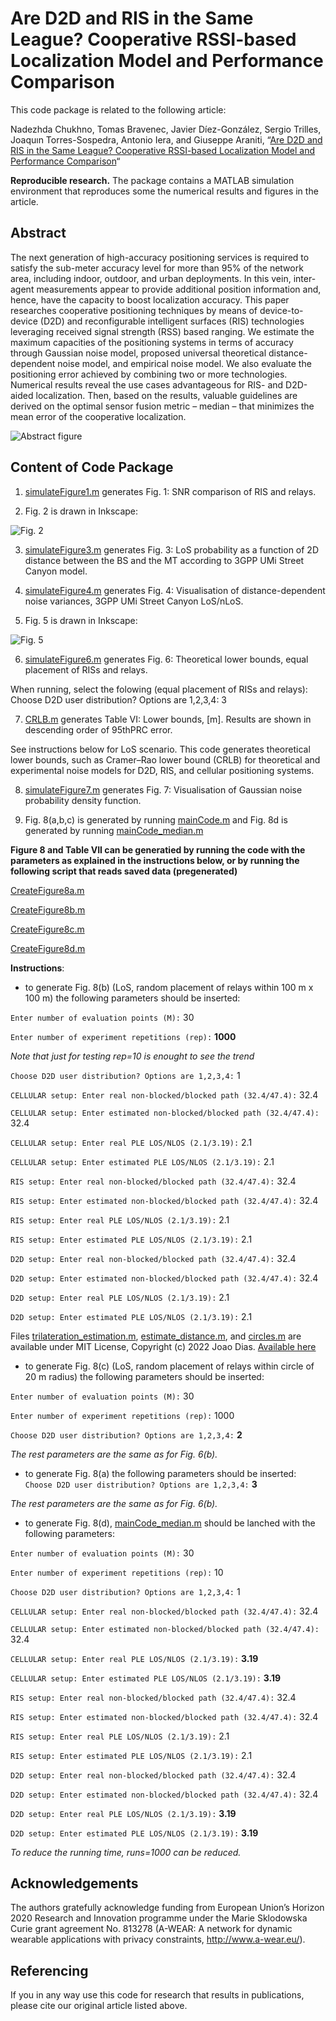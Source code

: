 Are D2D and RIS in the Same League? Cooperative RSSI-based Localization Model and Performance Comparison
==================

This code package is related to the following article:

Nadezhda Chukhno, Tomas Bravenec, Javier Díez-González, Sergio Trilles, Joaquın Torres-Sospedra, Antonio Iera, and Giuseppe Araniti, “[Are D2D and RIS in the Same League? Cooperative RSSI-based Localization Model and Performance Comparison](https://www.sciencedirect.com/science/article/abs/pii/S1570870525001106)“

**Reproducible research.** The package contains a MATLAB simulation environment that reproduces some the numerical results and figures in the article. 


## Abstract

The next generation of high-accuracy positioning services is required to satisfy the sub-meter accuracy level for more than 95% of the network area, including indoor, outdoor, and urban deployments. In this vein, inter-agent measurements appear to provide additional position information and, hence, have the capacity to boost localization accuracy. This paper researches cooperative positioning techniques by means of device-to-device (D2D) and reconfigurable intelligent surfaces (RIS) technologies leveraging received signal strength (RSS) based ranging. We estimate the maximum capacities of the positioning systems in terms of accuracy through Gaussian noise model, proposed universal theoretical distance-dependent noise model, and empirical noise model. We also evaluate the positioning error achieved by combining two or more technologies. Numerical results reveal the use cases advantageous for RIS- and D2D-aided localization. Then, based on the results, valuable guidelines are derived on the optimal sensor fusion metric – median – that minimizes the mean error of the cooperative localization.



![Abstract figure](figures/illustration_absract.png)

## Content of Code Package
1. [simulateFigure1.m](simulateFigure1.m) generates Fig. 1: SNR comparison of RIS and relays.

2. Fig. 2 is drawn in Inkscape:

![Fig. 2](figures/positioning_approaches.png)

3. [simulateFigure3.m](simulateFigure3.m) generates Fig. 3: LoS probability as a function of 2D distance between the BS and the MT according to 3GPP UMi Street Canyon model.

4. [simulateFigure4.m](simulateFigure4.m) generates Fig. 4: Visualisation of distance-dependent noise variances, 3GPP UMi Street Canyon LoS/nLoS.

5. Fig. 5 is drawn in Inkscape:

![Fig. 5](figures/four_scenarios.png)

6. [simulateFigure6.m](simulateFigure6.m) generates Fig. 6:  Theoretical lower bounds, equal placement of RISs and relays. 

When running, select the folowing (equal placement of RISs and relays): Choose D2D user distribution? Options are 1,2,3,4: 3

7. [CRLB.m](CRLB.m) generates Table VI: Lower bounds, [m]. Results are shown in descending order of 95thPRC error. 

See instructions below for LoS scenario. This code generates theoretical lower bounds, such as Cramer–Rao lower bound (CRLB) for theoretical and experimental noise models for D2D, RIS, and cellular positioning systems.

8. [simulateFigure7.m](simulateFigure7.m) generates Fig. 7:  Visualisation of Gaussian noise probability density function.

9. Fig. 8(a,b,c) is generated by running [mainCode.m](mainCode.m) and Fig. 8d is generated by running [mainCode_median.m](mainCode_median.m)

**Figure 8 and Table VII can be generatied by running the code with the parameters as explained in the instructions below, or by running the following script that reads saved data (pregenerated)**

[CreateFigure8a.m](CreateFigure8a.m)

[CreateFigure8b.m](CreateFigure8b.m)

[CreateFigure8c.m](CreateFigure8c.m)

[CreateFigure8d.m](CreateFigure8d.m)

**Instructions**:

- to generate Fig. 8(b) (LoS, random placement of relays within 100 m x 100 m) the following parameters should be inserted:
    
`Enter number of evaluation points (M):` 30

`Enter number of experiment repetitions (rep):` **1000**

*Note that just for testing rep=10 is enought to see the trend*

`Choose D2D user distribution? Options are 1,2,3,4:` 1

`CELLULAR setup: Enter real non-blocked/blocked path (32.4/47.4):` 32.4

`CELLULAR setup: Enter estimated non-blocked/blocked path (32.4/47.4):` 32.4

`CELLULAR setup: Enter real PLE LOS/NLOS (2.1/3.19):` 2.1

`CELLULAR setup: Enter estimated PLE LOS/NLOS (2.1/3.19):` 2.1

`RIS setup: Enter real non-blocked/blocked path (32.4/47.4):` 32.4

`RIS setup: Enter estimated non-blocked/blocked path (32.4/47.4):` 32.4

`RIS setup: Enter real PLE LOS/NLOS (2.1/3.19):` 2.1

`RIS setup: Enter estimated PLE LOS/NLOS (2.1/3.19):` 2.1

`D2D setup: Enter real non-blocked/blocked path (32.4/47.4):` 32.4

`D2D setup: Enter estimated non-blocked/blocked path (32.4/47.4):` 32.4

`D2D setup: Enter real PLE LOS/NLOS (2.1/3.19):` 2.1

`D2D setup: Enter estimated PLE LOS/NLOS (2.1/3.19):` 2.1

Files  [trilateration_estimation.m](trilateration_estimation.m), [estimate_distance.m](estimate_distance.m), and [circles.m](circles.m) are available under MIT License, Copyright (c) 2022 Joao Dias. 
[Available here](https://github.com/joaodias/WiFi-RSS-based-trilateration-with-MATLAB)

- to generate Fig. 8(c) (LoS, random placement of relays within circle of 20 m radius) the following parameters should be inserted:

`Enter number of evaluation points (M):` 30

`Enter number of experiment repetitions (rep):` 1000

`Choose D2D user distribution? Options are 1,2,3,4:` **2**

*The rest parameters are the same as for Fig. 6(b).*

- to generate Fig. 8(a) the following parameters should be inserted:
`Choose D2D user distribution? Options are 1,2,3,4:` **3**

*The rest parameters are the same as for Fig. 6(b).*

- to generate Fig. 8(d), [mainCode_median.m](mainCode_median.m) should be lanched with the following parameters:

`Enter number of evaluation points (M):` 30

`Enter number of experiment repetitions (rep):` 10

`Choose D2D user distribution? Options are 1,2,3,4:` 1

`CELLULAR setup: Enter real non-blocked/blocked path (32.4/47.4):` 32.4

`CELLULAR setup: Enter estimated non-blocked/blocked path (32.4/47.4):` 32.4

`CELLULAR setup: Enter real PLE LOS/NLOS (2.1/3.19):` **3.19**

`CELLULAR setup: Enter estimated PLE LOS/NLOS (2.1/3.19):` **3.19**

`RIS setup: Enter real non-blocked/blocked path (32.4/47.4):` 32.4

`RIS setup: Enter estimated non-blocked/blocked path (32.4/47.4):` 32.4

`RIS setup: Enter real PLE LOS/NLOS (2.1/3.19):` 2.1

`RIS setup: Enter estimated PLE LOS/NLOS (2.1/3.19):` 2.1

`D2D setup: Enter real non-blocked/blocked path (32.4/47.4):` 32.4

`D2D setup: Enter estimated non-blocked/blocked path (32.4/47.4):` 32.4

`D2D setup: Enter real PLE LOS/NLOS (2.1/3.19):` **3.19**

`D2D setup: Enter estimated PLE LOS/NLOS (2.1/3.19):` **3.19**

*To reduce the running time, runs=1000 can be reduced.*


## Acknowledgements

The authors gratefully acknowledge funding from European Union’s Horizon 2020 Research and Innovation programme under the Marie Sklodowska Curie grant agreement No. 813278 (A-WEAR: A network for dynamic wearable applications with privacy constraints, http://www.a-wear.eu/).

## Referencing

If you in any way use this code for research that results in publications, please cite our original article listed above.

